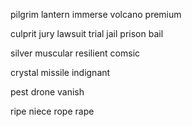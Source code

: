 pilgrim lantern immerse volcano premium

culprit jury lawsuit trial jail prison bail

silver muscular resilient comsic

crystal missile indignant

pest drone vanish

ripe niece rope  rape



